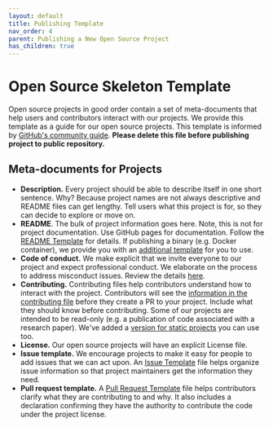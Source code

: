 ```yaml
---
layout: default
title: Publishing Template
nav_order: 4
parent: Publishing a New Open Source Project
has_children: true
---
```


# Open Source Skeleton Template

Open source projects in good order contain a set of meta-documents that help users and contributors interact with our projects. We provide this template as a guide for our open source projects. This template is informed by [GitHub's community guide](https://help.github.com/en/github/building-a-strong-community/about-community-profiles-for-public-repositories).  **Please delete this file before publishing project to public repository.**

## Meta-documents for Projects

* **Description.** Every project should be able to describe itself in one short sentence. Why? Because project names are not always descriptive and README files can get lengthy. Tell users what this project is for, so they can decide to explore or move on.
* **README**. The bulk of project information goes here. Note, this is not for project documentation. Use GitHub pages for documentation. Follow the [README Template](../publishing-template/README.html) for details. If publishing a binary (e.g. Docker container), we provide you with an [additional template](../publishing-template/README-Docker.html) for you to use.
* **Code of conduct.** We make explicit that we invite everyone to our project and expect professional conduct. We elaborate on the process to address misconduct issues. Review the details [here](../publishing-template/Code-of-Conduct.html).
* **Contributing.** Contributing files help contributors understand how to interact with the project. Contributors will see the [information in the contributing file](../publishing-template/Contributing.html) before they create a PR to your project. Include what they should know before contributing. Some of our projects are intended to be read-only (e.g. a publication of code associated with a research paper). We've added a [version for static projects](../publishing-template/contributing-static.html) you can use too.
* **License.** Our open source projects will have an explicit License file.  
* **Issue template.** We encourage projects to make it easy for people to add issues that we can act upon. An [Issue Template](../publishing-template/ISSUE_TEMPLATE.html) file helps organize issue information so that project maintainers get the information they need. 
* **Pull request template.** A [Pull Request Template](../publishing-template/PULL_REQUEST_TEMPLATE.html) file helps contributors clarify what they are contributing to and why. It also includes a declaration confirming they have the authority to contribute the code under the project license. 
